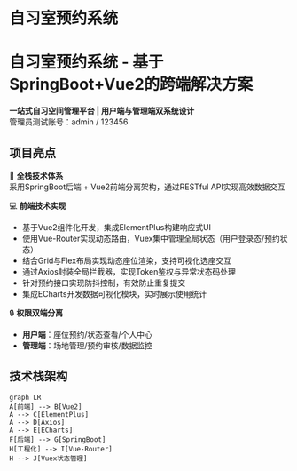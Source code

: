 # 自习室预约系统
# 自习室预约系统 - 基于SpringBoot+Vue2的跨端解决方案

**一站式自习空间管理平台 | 用户端与管理端双系统设计**  
管理员测试账号：admin / 123456

## 项目亮点
🚀 **全栈技术体系**  
采用SpringBoot后端 + Vue2前端分离架构，通过RESTful API实现高效数据交互

💻 **前端技术实现**  
- 基于Vue2组件化开发，集成ElementPlus构建响应式UI
- 使用Vue-Router实现动态路由，Vuex集中管理全局状态（用户登录态/预约状态）
- 结合Grid与Flex布局实现动态座位渲染，支持可视化选座交互
- 通过Axios封装全局拦截器，实现Token鉴权与异常状态码处理
- 针对预约接口实现防抖控制，有效防止重复提交
- 集成ECharts开发数据可视化模块，实时展示使用统计

🔒 **权限双端分离**  
- **用户端**：座位预约/状态查看/个人中心  
- **管理端**：场地管理/预约审核/数据监控  

## 技术栈架构
```mermaid
graph LR
A[前端] --> B[Vue2]
A --> C[ElementPlus]
A --> D[Axios]
A --> E[ECharts]
F[后端] --> G[SpringBoot]
H[工程化] --> I[Vue-Router]
H --> J[Vuex状态管理]
